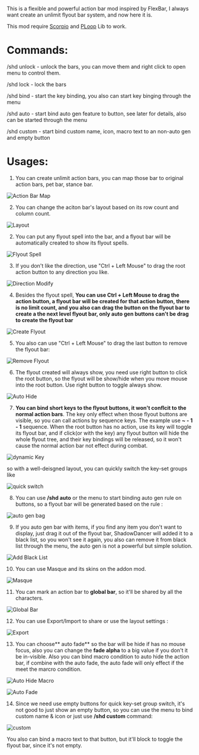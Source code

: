 This is a flexible  and powerful action bar mod inspired by FlexBar, I always want create an unlimit flyout bar system, and now here it is.

This mod require [Scorpio](https://www.curseforge.com/wow/addons/scorpio "Scorpio") and [PLoop](https://www.curseforge.com/wow/addons/ploop"PLoop") Lib to work.

Commands:
=========

/shd unlock   - unlock the bars, you can move them and right click to open menu to control them.

/shd lock       - lock the bars

/shd bind       - start the key binding, you also can start key binging through the menu

/shd auto       - start bind auto gen feature to button, see later for details, also can be started through the menu

/shd custom  - start bind custom name, icon, macro text to an non-auto gen and empty button


Usages:
=======

1. You can create unlimit action bars, you can map those bar to original action bars, pet bar, stance bar.

![Action Bar Map](./img/action-bar-map.png "Action Bar Map")

2. You can change the aciton bar's layout based on its row count and column count.

![Layout](./img/layout.png "Layout")

2. You can put any flyout spell into the bar, and a flyout bar will be automatically created to show its flyout spells.

![Flyout Spell](./img/flyout-spell.png "Flyout Spell")

3. If you don't like the direction, use "Ctrl + Left Mouse" to drag the root action button to any direction you like.

![Direction Modify](./img/dirmodify.gif "Direction Modify")

4. Besides the flyout spell, **You can use Ctrl + Left Mouse to drag the action button, a flyout bar will be created for that action button, there is no limit count, and you also can drag the button on the flyout bar to create a the next level flyout bar, only auto gen buttons can't be drag to create the flyout bar**

![Create Flyout](./img/createflyout.gif "Create Flyout")

5. You also can use "Ctrl + Left Mouse" to drag the last button to remove the flyout bar:

![Remove Flyout](./img/removeflyout.gif "Remove Flyout")

6. The flyout created will always show, you need use right button to click the root button, so the flyout will be show/hide when you move mouse into the root button. Use right button to toggle always show.

![Auto Hide](./img/autohide.gif "Auto Hide")

7. **You can bind short keys to the flyout buttons, it won't conflcit to the normal action bars**. The key only effect when those flyout buttons are visible, so you can call actions by sequence keys. The example use 
 **~ - 1 - 1**  sequence.  When the root button has no action, use its key will toggle its flyout bar, and if click(or with the key) any flyout button will hide the whole flyout tree, and their key bindings will be released, so it won't cause the normal action bar not effect during combat.

![dynamic Key](./img/dynamickey.gif "Dynamic Key")

so with a well-deisgned layout, you can quickly switch the key-set groups like 

![quick switch](./img/quickswitch.gif "Quick Switch")

8. You can use **/shd auto**  or the menu to start binding auto gen rule on buttons, so a flyout bar will be generated based on the rule :

![auto gen bag](./img/autogenbag.gif "Auto Gen Bag")

9. If you auto gen bar with items, if you find any item you don't want to display, just drag it out of the flyout bar, ShadowDancer will added it to a black list, so you won't see it again, you also can remove it from black list through the menu, the auto gen is not a powerful but simple solution.

![Add Black List](./img/addblacklist.gif "Black List")

10. You can use Masque and its skins on the addon mod.

![Masque](./img/masque.png "Masque support")


11. You can mark an action bar to **global bar**, so it'll be shared by all the characters.

![Global Bar](./img/globalbar.png "Global Bar")

12. You can use Export/Import to share or use the layout settings :

![Export](./img/export.gif "Export")


13. You can choose** auto fade** so the bar will be hide if has no mouse focus, also you can change the **fade alpha** to a big value if you don't it be in-visible. Also you can bind macro condition to auto hide the action bar, if combine with the auto fade, the auto fade will only effect if the meet the marcro condition.

![Auto Hide Macro](./img/autohide.png "auto hide")

![Auto Fade](./img/autofade.gif "auto fade")


14. Since we need use empty buttons for quick key-set group switch, it's not good to just show an empty button, so you can use the menu to bind custom name & icon or just use **/shd custom** command:

![custom](./img/custom.gif "custom")

You also can bind a macro text to that button, but it'll block to toggle the flyout bar, since it's not empty.